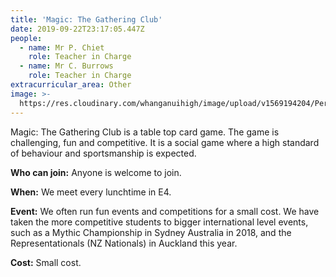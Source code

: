 ```yaml
---
title: 'Magic: The Gathering Club'
date: 2019-09-22T23:17:05.447Z
people:
  - name: Mr P. Chiet
    role: Teacher in Charge
  - name: Mr C. Burrows
    role: Teacher in Charge
extracurricular_area: Other
image: >-
  https://res.cloudinary.com/whanganuihigh/image/upload/v1569194204/Performing%20Arts/Magic_The_Gathering.jpg
---
```

Magic: The Gathering Club is a table top card game. The game is challenging, fun and competitive. It is a social game where a high standard of behaviour and sportsmanship is expected. 

**Who can join:** Anyone is welcome to join.

**When:** We meet every lunchtime in E4.

**Event:** We often run fun events and competitions for a small cost. We have taken the more competitive students to bigger international level events, such as a Mythic Championship in Sydney Australia in 2018, and the Representationals (NZ Nationals) in Auckland this year. 

**Cost:** Small cost.
